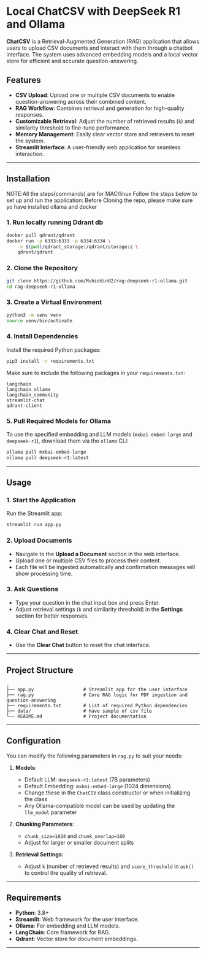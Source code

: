 # Local ChatCSV with DeepSeek R1 and Ollama

**ChatCSV** is a Retrieval-Augmented Generation (RAG) application that allows users to upload CSV documents and interact with them through a chatbot interface. The system uses advanced embedding models and a local vector store for efficient and accurate question-answering.

## Features

- **CSV Upload**: Upload one or multiple CSV documents to enable question-answering across their combined content.
- **RAG Workflow**: Combines retrieval and generation for high-quality responses.
- **Customizable Retrieval**: Adjust the number of retrieved results (`k`) and similarity threshold to fine-tune performance.
- **Memory Management**: Easily clear vector store and retrievers to reset the system.
- **Streamlit Interface**: A user-friendly web application for seamless interaction.

---

## Installation

NOTE:All the steps(commands) are for MAC/linux
Follow the steps below to set up and run the application:
Before Cloning the repo, please make sure yo have installed ollama and docker

### 1. Run locally running Ddrant db

```bash
docker pull qdrant/qdrant
docker run -p 6333:6333 -p 6334:6334 \
    -v $(pwd)/qdrant_storage:/qdrant/storage:z \
    qdrant/qdrant
```

### 2. Clone the Repository

```bash
git clone https://github.com/Muhiddin02/rag-deepseek-r1-ollama.git
cd rag-deepseek-r1-ollama
```

### 3. Create a Virtual Environment

```bash
python3 -m venv venv
source venv/bin/activate
```

### 4. Install Dependencies

Install the required Python packages:

```bash
pip3 install -r requirements.txt
```

Make sure to include the following packages in your `requirements.txt`:

```
langchain
langchain_ollama
langchain_community
streamlit-chat
qdrant-client
```

### 5. Pull Required Models for Ollama

To use the specified embedding and LLM models (`mxbai-embed-large` and `deepseek-r1`), download them via the `ollama` CLI:

```bash
ollama pull mxbai-embed-large
ollama pull deepseek-r1:latest
```

---

## Usage

### 1. Start the Application

Run the Streamlit app:

```bash
streamlit run app.py
```

### 2. Upload Documents

- Navigate to the **Upload a Document** section in the web interface.
- Upload one or multiple CSV files to process their content.
- Each file will be ingested automatically and confirmation messages will show processing time.

### 3. Ask Questions

- Type your question in the chat input box and press Enter.
- Adjust retrieval settings (`k` and similarity threshold) in the **Settings** section for better responses.

### 4. Clear Chat and Reset

- Use the **Clear Chat** button to reset the chat interface.

---

## Project Structure

```
.
├── app.py                  # Streamlit app for the user interface
├── rag.py                  # Core RAG logic for PDF ingestion and question-answering
├── requirements.txt        # List of required Python dependencies
├── data/                   # Have sample of csv file
└── README.md               # Project documentation
```

---

## Configuration

You can modify the following parameters in `rag.py` to suit your needs:

1. **Models**:

   - Default LLM: `deepseek-r1:latest` (7B parameters)
   - Default Embedding: `mxbai-embed-large` (1024 dimensions)
   - Change these in the `ChatCSV` class constructor or when initializing the class
   - Any Ollama-compatible model can be used by updating the `llm_model` parameter

2. **Chunking Parameters**:

   - `chunk_size=1024` and `chunk_overlap=100`
   - Adjust for larger or smaller document splits

3. **Retrieval Settings**:
   - Adjust `k` (number of retrieved results) and `score_threshold` in `ask()` to control the quality of retrieval.

---

## Requirements

- **Python**: 3.8+
- **Streamlit**: Web framework for the user interface.
- **Ollama**: For embedding and LLM models.
- **LangChain**: Core framework for RAG.
- **Qdrant**: Vector store for document embeddings.

---
